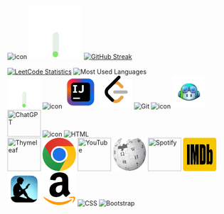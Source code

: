 
<div>
   <div>
       <img src="https://techstack-generator.vercel.app/java-icon.svg" alt="icon" width="170" height="170" title="Java"/>
      <img height="120" width="120" src="icons/spring.webp" title="Spring Framework"/>
       <a href="https://git.io/streak-stats"><img src="https://streak-stats.demolab.com?user=lubomir-m&card_width=490&card_height=170" 
           alt="GitHub Streak" title="Total Contributions"/></a>
   </div>

   <br>

   <div>
      <a href="https://leetcode.com/u/lubomir-m/"> 
         <img src="https://leetcard.jacoblin.cool/lubomir-m?theme=light&font=Noto%20Sans&animation=false" 
            height="165"  title="LeetCode Statistics"/></a>
      <img src="https://github-readme-stats.vercel.app/api/top-langs/?username=lubomir-m&layout=compact&langs_count=8" 
         height="165"  title="Most Used Languages"/>
   </div>
   
  <div>
    <img height="75" width="75" src="icons/spring.webp" title="Spring Framework"/>
    <img src="https://techstack-generator.vercel.app/mysql-icon.svg" alt="icon" width="75" height="75" title="MySQL"/>
    <img width="75" height="75" src="icons/intellij_idea.png" alt="IntelliJ" title="IntelliJ IDEA"/>
    <img height="75" width="75" src="icons/leetcode.png" title="LeetCode"/>
    <img width="75" src="https://user-images.githubusercontent.com/25181517/192108372-f71d70ac-7ae6-4c0d-8395-51d8870c2ef0.png" alt="Git" title="Git"/>
    <img src="https://techstack-generator.vercel.app/github-icon.svg" alt="icon" width="75" height="75" title="GitHub"/>
    <img height="75" width="75" src="icons/github_copilot.png" title="GitHub Copilot"/>
    <img height="60" width="75" src="https://cdn.simpleicons.org/openai/000000" title="ChatGPT"/>
    <img src="https://techstack-generator.vercel.app/js-icon.svg" alt="icon" width="75" height="75" title="JavaScript"/>
     <img width="75" src="https://user-images.githubusercontent.com/25181517/192158954-f88b5814-d510-4564-b285-dff7d6400dad.png" alt="HTML" title="HTML"/>
  </div>
  
  <div>
     <img height="75" width="75" src="https://cdn.simpleicons.org/thymeleaf" title="Thymeleaf"/>
     <img height="75" width="75" src="icons/google_chrome.webp" title="Google Chrome"/>
     <img height="75" width="75" src="https://cdn.simpleicons.org/youtube" title="YouTube"/>
     <img height="75" width="75" src="icons/wikipedia.png" title="Wikipedia"/>
     <img height="75" width="75" src="https://cdn.simpleicons.org/spotify" title="Spotify"/>
     <img height="75" width="75" src="icons/imdb.svg" title="IMDb"/>
     <img height="75" width="75" src="icons/kindle.webp" title="Kindle"/>
     <img height="75" width="75" src="icons/amazon.svg" title="Amazon"/>
     <img width="75" src="https://user-images.githubusercontent.com/25181517/183898674-75a4a1b1-f960-4ea9-abcb-637170a00a75.png" alt="CSS" title="CSS"/>
     <img width="75" src="https://user-images.githubusercontent.com/25181517/183898054-b3d693d4-dafb-4808-a509-bab54cf5de34.png" alt="Bootstrap" 
         title="Bootstrap"/>
  </div>
  
</div>
